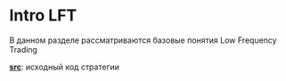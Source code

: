 # Intro LFT

В данном разделе рассматриваются базовые понятия Low Frequency Trading


[**src**](Intro): исходный код стратегии


